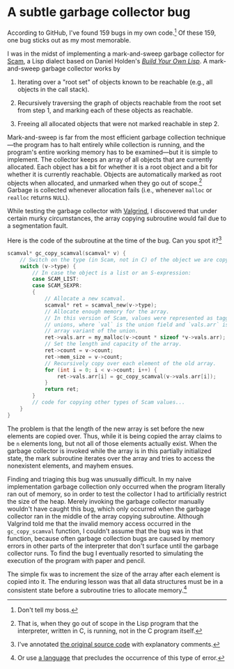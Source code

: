 # A subtle garbage collector bug
According to GitHub, I've found 159 bugs in my own code.[^bugs] Of these 159, one bug sticks out as my most memorable.

I was in the midst of implementing a mark-and-sweep garbage collector for [Scam](https://github.com/iafisher/scam), a Lisp dialect based on Daniel Holden's [*Build Your Own Lisp*](http://www.buildyourownlisp.com/). A mark-and-sweep garbage collector works by

1. Iterating over a "root set" of objects known to be reachable (e.g., all objects in the call stack).

2. Recursively traversing the graph of objects reachable from the root set from step 1, and marking each of these objects as reachable.

3. Freeing all allocated objects that were not marked reachable in step 2.

Mark-and-sweep is far from the most efficient garbage collection technique—the program has to halt entirely while collection is running, and the program's entire working memory has to be examined—but it is simple to implement. The collector keeps an array of all objects that are currently allocated. Each object has a bit for whether it is a root object and a bit for whether it is currently reachable. Objects are automatically marked as root objects when allocated, and unmarked when they go out of scope.[^out-of-scope] Garbage is collected whenever allocation fails (i.e., whenever `malloc` or `realloc` returns `NULL`).

While testing the garbage collector with [Valgrind](https://valgrind.org/), I discovered that under certain murky circumstances, the array copying subroutine would fail due to a segmentation fault.

Here is the code of the subroutine at the time of the bug. Can you spot it?[^annotated]

```c
scamval* gc_copy_scamval(scamval* v) {
    // Switch on the type (in Scam, not in C) of the object we are copying.
    switch (v->type) {
        // In case the object is a list or an S-expression:
        case SCAM_LIST:
        case SCAM_SEXPR:
        {
            // Allocate a new scamval.
            scamval* ret = scamval_new(v->type);
            // Allocate enough memory for the array.
            // In this version of Scam, values were represented as tagged
            // unions, where `val` is the union field and `vals.arr` is the
            // array variant of the union.
            ret->vals.arr = my_malloc(v->count * sizeof *v->vals.arr);
            // Set the length and capacity of the array.
            ret->count = v->count;
            ret->mem_size = v->count;
            // Recursively copy over each element of the old array.
            for (int i = 0; i < v->count; i++) {
                ret->vals.arr[i] = gc_copy_scamval(v->vals.arr[i]);
            }
            return ret;
        }
        // code for copying other types of Scam values...
    }
}
```

The problem is that the length of the new array is set before the new elements are copied over. Thus, while it is being copied the array claims to be `n` elements long, but not all of those elements actually exist. When the garbage collector is invoked while the array is in this partially initialized state, the mark subroutine iterates over the array and tries to access the nonexistent elements, and mayhem ensues.

Finding and triaging this bug was unusually difficult. In my naive implementation garbage collection only occurred when the program literally ran out of memory, so in order to test the collector I had to artificially restrict the size of the heap. Merely invoking the garbage collector manually wouldn't have caught this bug, which only occurred when the garbage collector ran in the middle of the array copying subroutine. Although Valgrind told me that the invalid memory access occurred in the `gc_copy_scamval` function, I couldn't assume that the bug was in that function, because often garbage collection bugs are caused by memory errors in other parts of the interpreter that don't surface until the garbage collector runs. To find the bug I eventually resorted to simulating the execution of the program with paper and pencil.

The simple fix was to increment the size of the array after each element is copied into it. The enduring lesson was that all data structures must be in a consistent state before a subroutine tries to allocate memory.[^or-rust]


[^bugs]: Don't tell my boss.

[^out-of-scope]: That is, when they go out of scope in the Lisp program that the interpreter, written in C, is running, not in the C program itself.

[^annotated]: I've annotated [the original source code](https://github.com/iafisher/scam/blob/3b5a8613ca767f34b2659a15223bc988dcfc29ad/collector.c#L133-L143) with explanatory comments.

[^or-rust]: Or use [a language](https://www.rust-lang.org/) that precludes the occurrence of this type of error.
